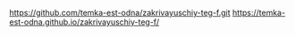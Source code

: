 https://github.com/temka-est-odna/zakrivayuschiy-teg-f.git
https://temka-est-odna.github.io/zakrivayuschiy-teg-f/
